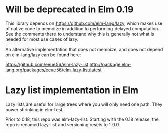 # Will be deprecated in Elm 0.19

This library depends on https://github.com/elm-lang/lazy, which makes use of native code to memoize in addition to performing delayed computation. See the comments there to understand why this is generally not what is needed for most use cases of lazy.

An alternative implementation that does not memoize, and does not depend on elm-lang/lazy can be found here:

https://github.com/eeue56/elm-lazy-list
http://package.elm-lang.org/packages/eeue56/elm-lazy-list/latest

# Lazy list implementation in Elm

Lazy lists are useful for large trees where you will only need one path. They power shrinking in elm-test.

Prior to 0.18, this repo was elm-lazy-list. Starting with the 0.18 release, the repo is renamed lazy-list and versioning resets to 1.0.0.
